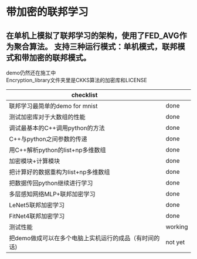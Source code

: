 带加密的联邦学习
===========
在单机上模拟了联邦学习的架构，使用了FED_AVG作为聚合算法。
支持三种运行模式：单机模式，联邦模式和带加密的联邦模式。
---------------
demo仍然还在施工中<br>
Encryption_library文件夹里是CKKS算法的加密库和LICENSE<br>


|checklist|       | 
|---|---
|联邦学习最简单的demo for mnist|  done  | 
|测试加密库对于大数组的性能| done   | 
|调试最基本的C++调用python的方法|done   |    
|C++与python之间参数的传递| done    |
|用C++解析python的list+np多维数组| done   |
|加密模块+计算模块| done      |
|把计算好的数据重构为list+np多维数组| done     |
|把数据传回python继续进行学习|done      | 
|多层感知网络MLP+联邦加密学习|done      |
|LeNet5联邦加密学习|done      |
|FitNet4联邦加密学习|done       |
|测试性能| working    |
|把demo做成可以在多个电脑上实机运行的成品（有时间的话)|not yet |
